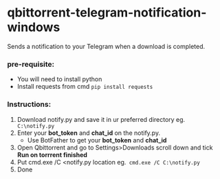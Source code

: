 # qbittorrent-telegram-notification-windows
Sends a notification to your Telegram when a download is completed.

### pre-requisite:

* You will need to install python
* Install requests from cmd
  ```pip install requests```

### Instructions:
  
  1. Download notify.py and save it in ur preferred directory
     eg.``` C:\notify.py```
  2. Enter your **bot_token** and **chat_id** on the notify.py.
     - Use BotFather to get your **bot_token** and **chat_id**
  3. Open Qbittorrent and go to Settings>Downloads scroll down and tick **Run on torrrent finished**
  4. Put cmd.exe /C <notify.py location
     eg.` cmd.exe /C C:\notify.py`
  5. Done
